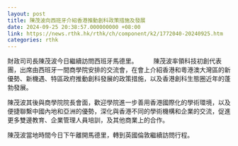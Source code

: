 ```yaml
---
layout: post
title: 陳茂波向西班牙介紹香港推動創科政策措施及發展
date: 2024-09-25 20:38:57.000000000 +08:00
link: https://news.rthk.hk/rthk/ch/component/k2/1772040-20240925.htm
categories: rthk
---
```


財政司司長陳茂波今日繼續訪問西班牙馬德里。
　　 
陳茂波率領科技初創代表團，出席由西班牙一間商學院安排的交流會，在會上介紹香港和粵港澳大灣區的新優勢、新機遇、特區政府推動創科發展的政策措施，以及香港創科生態圈近年的蓬勃發展。

陳茂波其後與商學院院長會面，歡迎學院進一步善用香港國際化的學術環境，以及便捷聯繫中國內地和亞洲的優勢，深化與香港不同的學術機構和企業的交流，促進更多雙邊教育、企業管理人員培訓，及其他商業上的合作。

陳茂波當地時間今日下午離開馬德里，轉到英國倫敦繼續訪問行程。
